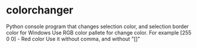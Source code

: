 # colorchanger
Python console program that changes selection color, and selection border color for Windows
Use RGB color pallete for change color. 
For example [255 0 0] - Red color
Use it without comma, and without "[]"
